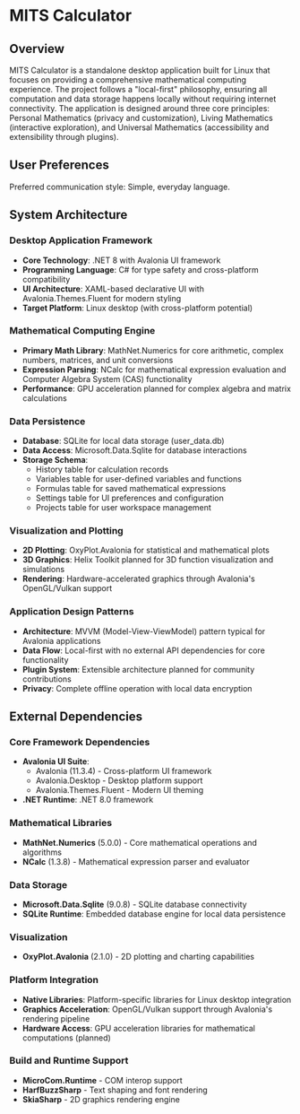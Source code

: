 # MITS Calculator

## Overview

MITS Calculator is a standalone desktop application built for Linux that focuses on providing a comprehensive mathematical computing experience. The project follows a "local-first" philosophy, ensuring all computation and data storage happens locally without requiring internet connectivity. The application is designed around three core principles: Personal Mathematics (privacy and customization), Living Mathematics (interactive exploration), and Universal Mathematics (accessibility and extensibility through plugins).

## User Preferences

Preferred communication style: Simple, everyday language.

## System Architecture

### Desktop Application Framework
- **Core Technology**: .NET 8 with Avalonia UI framework
- **Programming Language**: C# for type safety and cross-platform compatibility
- **UI Architecture**: XAML-based declarative UI with Avalonia.Themes.Fluent for modern styling
- **Target Platform**: Linux desktop (with cross-platform potential)

### Mathematical Computing Engine
- **Primary Math Library**: MathNet.Numerics for core arithmetic, complex numbers, matrices, and unit conversions
- **Expression Parsing**: NCalc for mathematical expression evaluation and Computer Algebra System (CAS) functionality
- **Performance**: GPU acceleration planned for complex algebra and matrix calculations

### Data Persistence
- **Database**: SQLite for local data storage (user_data.db)
- **Data Access**: Microsoft.Data.Sqlite for database interactions
- **Storage Schema**: 
  - History table for calculation records
  - Variables table for user-defined variables and functions
  - Formulas table for saved mathematical expressions
  - Settings table for UI preferences and configuration
  - Projects table for user workspace management

### Visualization and Plotting
- **2D Plotting**: OxyPlot.Avalonia for statistical and mathematical plots
- **3D Graphics**: Helix Toolkit planned for 3D function visualization and simulations
- **Rendering**: Hardware-accelerated graphics through Avalonia's OpenGL/Vulkan support

### Application Design Patterns
- **Architecture**: MVVM (Model-View-ViewModel) pattern typical for Avalonia applications
- **Data Flow**: Local-first with no external API dependencies for core functionality
- **Plugin System**: Extensible architecture planned for community contributions
- **Privacy**: Complete offline operation with local data encryption

## External Dependencies

### Core Framework Dependencies
- **Avalonia UI Suite**: 
  - Avalonia (11.3.4) - Cross-platform UI framework
  - Avalonia.Desktop - Desktop platform support
  - Avalonia.Themes.Fluent - Modern UI theming
- **.NET Runtime**: .NET 8.0 framework

### Mathematical Libraries
- **MathNet.Numerics** (5.0.0) - Core mathematical operations and algorithms
- **NCalc** (1.3.8) - Mathematical expression parser and evaluator

### Data Storage
- **Microsoft.Data.Sqlite** (9.0.8) - SQLite database connectivity
- **SQLite Runtime**: Embedded database engine for local data persistence

### Visualization
- **OxyPlot.Avalonia** (2.1.0) - 2D plotting and charting capabilities

### Platform Integration
- **Native Libraries**: Platform-specific libraries for Linux desktop integration
- **Graphics Acceleration**: OpenGL/Vulkan support through Avalonia's rendering pipeline
- **Hardware Access**: GPU acceleration libraries for mathematical computations (planned)

### Build and Runtime Support
- **MicroCom.Runtime** - COM interop support
- **HarfBuzzSharp** - Text shaping and font rendering
- **SkiaSharp** - 2D graphics rendering engine